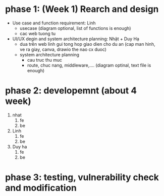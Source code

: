 # phase 1: (Week 1) Rearch and design 

- Use case and function requirement: Linh
  - usecase (diagram optional, list of functions is enough)
  - cac web tuong tu
- UI/UX degin and system architecture planning: Nhật + Duy Hạ
  - dua trên web linh gui tong hop giao dien cho du an (cap man hinh, ve ra giay, canva, drawio the nao cx duoc)
  - system architecture planning
    - cau truc thu muc
    - route, chuc nang, middleware,.... (diagram optinal, text file is enough)


# phase 2:  developemnt (about 4 week)

1. nhat
   1. fe
   2. be
2. Linh
   1. fe
   2. be
3. Duy ha
   1. fe
   1. be

# phase 3: testing, vulnerability check  and modification 

